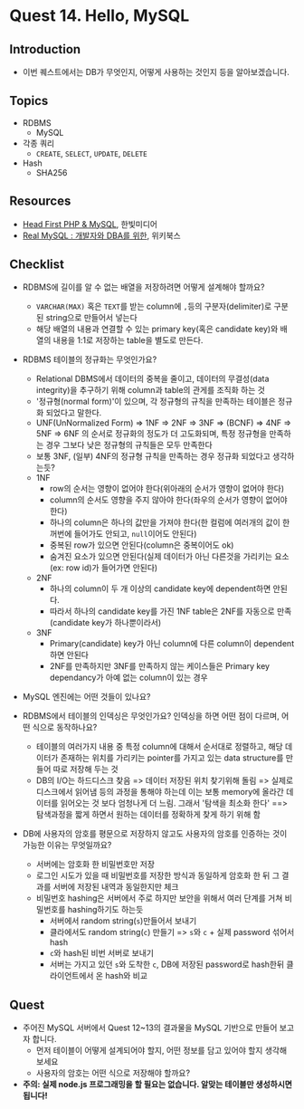# Quest 14. Hello, MySQL


## Introduction
* 이번 퀘스트에서는 DB가 무엇인지, 어떻게 사용하는 것인지 등을 알아보겠습니다.

## Topics
* RDBMS
  * MySQL
* 각종 쿼리
  * `CREATE`, `SELECT`, `UPDATE`, `DELETE`
* Hash
  * SHA256

## Resources
* [Head First PHP & MySQL](http://www.yes24.com/24/Goods/3831680?Acode=101), 한빛미디어
* [Real MySQL : 개발자와 DBA를 위한](http://www.yes24.com/24/Goods/6960931?Acode=101), 위키북스

## Checklist
* RDBMS에 길이를 알 수 없는 배열을 저장하려면 어떻게 설계해야 할까요?
	* `VARCHAR(MAX)` 혹은 `TEXT`를 받는 column에 `,`등의 구분자(delimiter)로 구분된 string으로 만들어서 넣는다
	* 해당 배열의 내용과 연결할 수 있는 primary key(혹은 candidate key)와 배열의 내용을 1:1로 저장하는 table을 별도로 만든다.

* RDBMS 테이블의 정규화는 무엇인가요?
	* Relational DBMS에서 데이터의 중복을 줄이고, 데이터의 무결성(data integrity)을 추구하기 위해 column과 table의 관게를 조직화 하는 것
	* '정규형(normal form)'이 있으며, 각 정규형의 규칙을 만족하는 테이블은 정규화 되었다고 말한다.
	* UNF(UnNormalized Form) => 1NF => 2NF => 3NF => (BCNF) => 4NF => 5NF => 6NF 의 순서로 정규화의 정도가 더 고도화되며, 특정 정규형을 만족하는 경우 그보다 낮은 정규형의 규칙들은 모두 만족한다
	* 보통 3NF, (일부) 4NF의 정규형 규칙을 만족하는 경우 정규화 되었다고 생각하는듯?
	* 1NF
		* row의 순서는 영향이 없어야 한다(위아래의 순서가 영향이 없어야 한다)
		* column의 순서도 영향을 주지 않아야 한다(좌우의 순서가 영향이 없어야 한다)
		* 하나의 column은 하나의 값만을 가져야 한다(한 컬럼에 여러개의 값이 한꺼번에 들어가도 안되고, `null`이어도 안된다)
		* 중복된 row가 있으면 안된다(column은 중복이어도 ok)
		* 숨겨진 요소가 있으면 안된다(실제 데이터가 아닌 다른것을 가리키는 요소(ex: row id)가 들어가면 안된다)
	* 2NF
		* 하나의 column이 두 개 이상의 candidate key에 dependent하면 안된다.
		* 따라서 하나의 candidate key를 가진 1NF table은 2NF를 자동으로 만족(candidate key가 하나뿐이라서)
	* 3NF
		* Primary(candidate) key가 아닌 column에 다른 column이 dependent 하면 안된다
		* 2NF를 만족하지만 3NF를 만족하지 않는 케이스들은 Primary key dependancy가 아예 없는 column이 있는 경우

* MySQL 엔진에는 어떤 것들이 있나요?
* RDBMS에서 테이블의 인덱싱은 무엇인가요? 인덱싱을 하면 어떤 점이 다르며, 어떤 식으로 동작하나요?
	* 테이블의 여러가지 내용 중 특정 column에 대해서 순서대로 정렬하고, 해당 데이터가 존재하는 위치를 가리키는 pointer를 가지고 있는 data structure를 만들어 따로 저장해 두는 것
	* DB의 I/O는 하드디스크 찾음 => 데이터 저장된 위치 찾기위해 돌림 => 실제로 디스크에서 읽어냄 등의 과정을 통해야 하는데 이는 보통 memory에 올라간 데이터를 읽어오는 것 보다 엄청나게 더 느림. 그래서 '탐색을 최소화 한다' ==> 탐색과정을 짧게 하면서 원하는 데이터를 정확하게 찾게 하기 위해 함

* DB에 사용자의 암호를 평문으로 저장하지 않고도 사용자의 암호를 인증하는 것이 가능한 이유는 무엇일까요?
	* 서버에는 암호화 한 비밀번호만 저장
	* 로그인 시도가 있을 때 비밀번호를 저장한 방식과 동일하게 암호화 한 뒤 그 결과를 서버에 저장된 내역과 동일한지만 체크
	* 비밀번호 hashing은 서버에서 주로 하지만 보안을 위해서 여러 단계를 거쳐 비밀번호를 hashing하기도 하는듯
		* 서버에서 random string(`s`)만들어서 보내기
		* 클라에서도 random string(`c`) 만들기 => `s`와 `c` + 실제 password 섞어서 hash
		* `c`와 hash된 비번 서버로 보내기
		* 서버는 가지고 있던 `s`와 도착한 `c`, DB에 저장된 password로 hash한뒤 클라이언트에서 온 hash와 비교



## Quest
* 주어진 MySQL 서버에서 Quest 12~13의 결과물을 MySQL 기반으로 만들어 보고자 합니다.
  * 먼저 테이블이 어떻게 설계되어야 할지, 어떤 정보를 담고 있어야 할지 생각해 보세요
  * 사용자의 암호는 어떤 식으로 저장해야 할까요?
* **주의: 실제 node.js 프로그래밍을 할 필요는 없습니다. 알맞는 테이블만 생성하시면 됩니다!**
